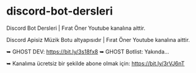 # discord-bot-dersleri
Discord Bot Dersleri | Fırat Öner Youtube kanalına aittir.  

Discord Apisiz Müzik Botu altyapısıdır | Fırat Öner Youtube kanalına aittir.

➥ GHOST DEV: https://bit.ly/3s18fx8 
 ➥ GHOST Botlist: Yakında...

➥ Kanalıma ücretsiz bir şekilde abone olmak için: https://bit.ly/3rVJ6nT
